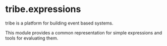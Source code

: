 ﻿tribe.expressions
=================

tribe is a platform for building event based systems.

This module provides a common representation for simple expressions and tools for evaluating them. 